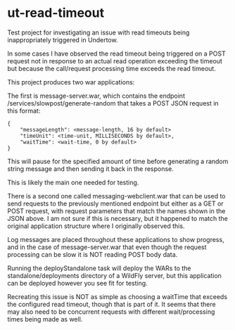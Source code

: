 # ut-read-timeout
Test project for investigating an issue with read timeouts being inappropriately triggered in Undertow.

In some cases I have observed the read timeout being triggered on a POST request not in response to an actual read operation 
exceeding the timeout but because the call/request processing time exceeds the read timeout.

This project produces two war applications:

The first is message-server.war, which contains the endpoint /services/slowpost/generate-random that takes a POST JSON request in this format:
```
{
    "messageLength": <message-length, 16 by default>
    "timeUnit": <time-unit, MILLISECONDS by default>,
    "waitTime": <wait-time, 0 by default>
}
```

This will pause for the specified amount of time before generating a random string message and then sending it back in 
the response. 

This is likely the main one needed for testing.

There is a second one called messaging-webclient.war that can be used to send requests to the previously mentioned endpoint
but either as a GET or POST request, with request parameters that match the names shown in the JSON above. 
I am not sure if this is necessary, but it happened to match the original application structure where I originally 
observed this.

Log messages are placed throughout these applications to show progress, and in the case of message-server.war that even
though the request processing can be slow it is NOT reading POST body data.

Running the deployStandalone task will deploy the WARs to the standalone/deployments directory of a WildFly server, but 
this application can be deployed however you see fit for testing.

Recreating this issue is NOT as simple as choosing a waitTime that exceeds the configured read timeout, though that is 
part of it. It seems that there may also need to be concurrent requests with different wait/processing times being made 
as well. 

